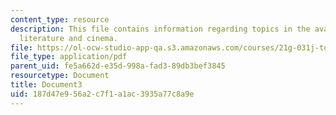 ```yaml
---
content_type: resource
description: This file contains information regarding topics in the avant-garde in
  literature and cinema.
file: https://ol-ocw-studio-app-qa.s3.amazonaws.com/courses/21g-031j-topics-in-the-avant-garde-in-literature-and-cinema-spring-2003/187d47e956a2c7f1a1ac3935a77c8a9e_MIT21G_031JS03_lecture3.pdf
file_type: application/pdf
parent_uid: fe5a662d-e35d-998a-fad3-89db3bef3845
resourcetype: Document
title: Document3
uid: 187d47e9-56a2-c7f1-a1ac-3935a77c8a9e
---
```

